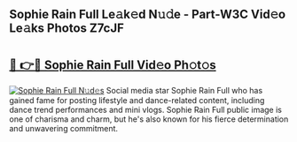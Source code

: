 ## Sophie Rain Full Le𝚊k𝚎d N𝚞𝚍e - Part-W3C Vid𝚎o Le𝚊ks Photos Z7cJF

# <h2><a href="http://fbf44f3.evod.top/?m=Sophie+Rain+Full">🔗 👉🔴 Sophie Rain Full Vid𝚎o Ph𝚘t𝚘s</a></h2>

[![Sophie Rain Full N𝚞d𝚎s](https://i.imgur.com/8V9OHl7.gif)](http://fbf44f3.evod.top/?m=Sophie+Rain+Full)
Social media star Sophie Rain Full who has gained fame for posting lifestyle and dance-related content, including dance trend performances and mini vlogs. Sophie Rain Full public image is one of charisma and charm, but he's also known for his fierce determination and unwavering commitment. 

